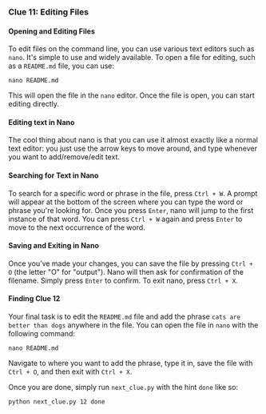 ### Clue 11: Editing Files ###

#### Opening and Editing Files ####

To edit files on the command line, you can use various text editors such as `nano`. It's simple to use and widely available. To open a file for editing, such as a `README.md` file, you can use:

    nano README.md

This will open the file in the `nano` editor. Once the file is open, you can start editing directly.

#### Editing text in Nano ####

The cool thing about nano is that you can use it almost exactly like a normal text editor: you just use the arrow keys to move around, and type whenever you want to add/remove/edit text.

#### Searching for Text in Nano ####

To search for a specific word or phrase in the file, press `Ctrl + W`. A prompt will appear at the bottom of the screen where you can type the word or phrase you're looking for. Once you press `Enter`, nano will jump to the first instance of that word. You can press `Ctrl + W` again and press `Enter` to move to the next occurrence of the word.

#### Saving and Exiting in Nano ####

Once you’ve made your changes, you can save the file by pressing `Ctrl + O` (the letter "O" for "output"). Nano will then ask for confirmation of the filename. Simply press `Enter` to confirm. To exit nano, press `Ctrl + X`.

#### Finding Clue 12 ####

Your final task is to edit the `README.md` file and add the phrase `cats are better than dogs` anywhere in the file. You can open the file in `nano` with the following command:

    nano README.md

Navigate to where you want to add the phrase, type it in, save the file with `Ctrl + O`, and then exit with `Ctrl + X`.

Once you are done, simply run `next_clue.py` with the hint `done` like so:

    python next_clue.py 12 done